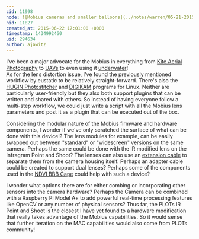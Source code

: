 ```yaml
---
cid: 11998
node: ![Mobius cameras and smaller balloons](../notes/warren/05-21-2015/mobius-cameras-and-smaller-balloons)
nid: 11827
created_at: 2015-06-22 17:01:00 +0000
timestamp: 1434992460
uid: 294634
author: ajawitz
---
```


I've been a major advocate for the Mobius in everything from [Kite Aerial Photography](http://publiclab.org/notes/ajawitz/06-07-2015/2015-kap-mapping-season-in-midcoast-maine) to [UAVs](http://publiclab.org/notes/code4maine/08-05-2014/aerial-mapping-drone-for-under-60) to even using it [underwater](http://publiclab.org/notes/code4maine/07-25-2014/grassroots-underwater-photography)!  
  As for the lens distortion issue, I've found the previously mentioned workflow by eustatic to be relatively straight-forward.  There's also the [HUGIN Photostitcher](http://hugin.sourceforge.net/) and [DIGIKAM](https://www.digikam.org/) programs for Linux.  Neither are particularly user-friendly but they also both support plugins that can be written and shared with others.  So instead of having everyone follow a multi-step workflow, we could just write a script with all the Mobius lens parameters and post it as a plugin that can be executed out of the box.

  Considering the modular nature of the Mobius firmware and hardware components, I wonder if we've only scratched the surface of what can be done with this device!?  The lens modules for example, can be easily swapped out between "standard" or "widescreen" versions on the same camera.  Perhaps the same could be done with the IR modified lens on the Infragram Point and Shoot?  The lenses can also use an [extension cable](http://www.amazon.com/26PIN-Extension-Cable-Mobius-ActionCam/dp/B00O2QQ160) to separate them from the camera housing itself.  Perhaps an adapter cable could be created to support dual lenses?  Perhaps some of the components used in the [NDVI BBB Cape](http://publiclab.org/notes/gpenzo/03-25-2015/ndvi-cape-for-the-beagle-bone) could help with such a device?

  I wonder what options there are for either combing or incorporating other sensors into the camera hardware?  Perhaps the Camera can be combined with a Raspberry Pi Model A+ to add powerful real-time processing features like OpenCV or any number of physical sensors?  Thus far, the PLOTs IR Point and Shoot is the closest I have yet found to a hardware modification that really takes advantage of the Mobius capabilities.  So it would sense that further iteration on the MAC capabilities would also come from PLOTs community!